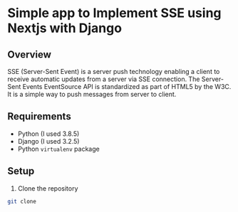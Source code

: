 # Simple app to Implement SSE using Nextjs with Django

## Overview

SSE (Server-Sent Event) is a server push technology enabling a client to receive automatic updates from a server via SSE connection. The Server-Sent Events EventSource API is standardized as part of HTML5 by the W3C. It is a simple way to push messages from server to client.

## Requirements

- Python (I used 3.8.5)
- Django (I used 3.2.5)
- Python `virtualenv` package

## Setup

1. Clone the repository

```bash
git clone
```
